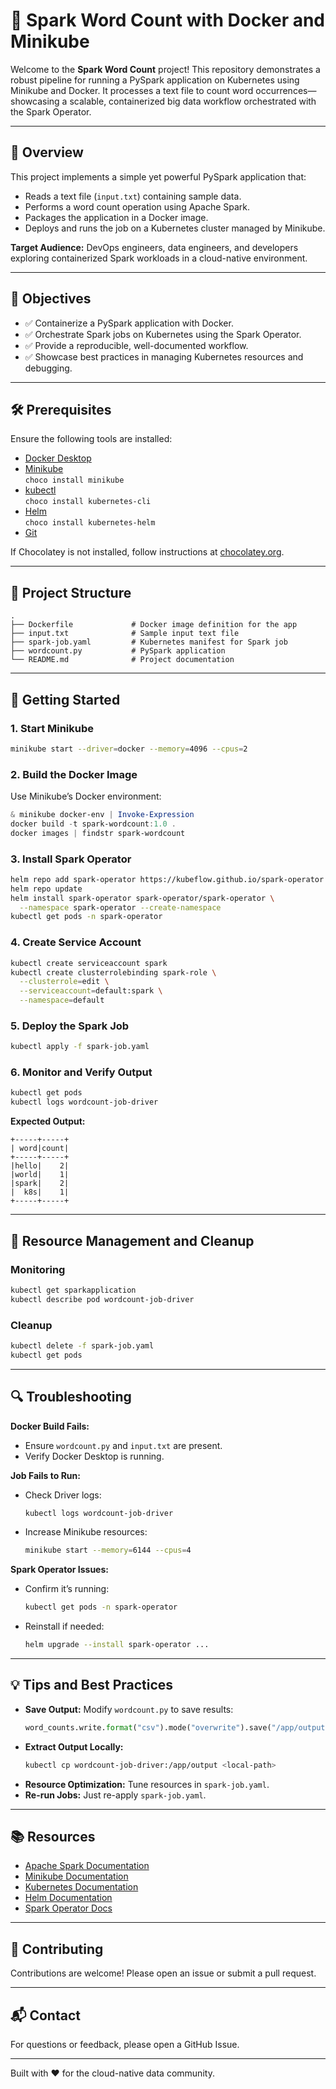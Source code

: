 
# 🚀 Spark Word Count with Docker and Minikube

Welcome to the **Spark Word Count** project! This repository demonstrates a robust pipeline for running a PySpark application on Kubernetes using Minikube and Docker. It processes a text file to count word occurrences—showcasing a scalable, containerized big data workflow orchestrated with the Spark Operator.

---

## 📖 Overview

This project implements a simple yet powerful PySpark application that:

- Reads a text file (`input.txt`) containing sample data.
- Performs a word count operation using Apache Spark.
- Packages the application in a Docker image.
- Deploys and runs the job on a Kubernetes cluster managed by Minikube.

**Target Audience:** DevOps engineers, data engineers, and developers exploring containerized Spark workloads in a cloud-native environment.

---

## 🎯 Objectives

- ✅ Containerize a PySpark application with Docker.
- ✅ Orchestrate Spark jobs on Kubernetes using the Spark Operator.
- ✅ Provide a reproducible, well-documented workflow.
- ✅ Showcase best practices in managing Kubernetes resources and debugging.

---

## 🛠️ Prerequisites

Ensure the following tools are installed:

- [Docker Desktop](https://www.docker.com/)
- [Minikube](https://minikube.sigs.k8s.io/)  
  `choco install minikube`
- [kubectl](https://kubernetes.io/docs/tasks/tools/)  
  `choco install kubernetes-cli`
- [Helm](https://helm.sh/)  
  `choco install kubernetes-helm`
- [Git](https://git-scm.com/)

If Chocolatey is not installed, follow instructions at [chocolatey.org](https://chocolatey.org/install).

---

## 📂 Project Structure

```plaintext
.
├── Dockerfile             # Docker image definition for the app
├── input.txt              # Sample input text file
├── spark-job.yaml         # Kubernetes manifest for Spark job
├── wordcount.py           # PySpark application
└── README.md              # Project documentation
```

---

## 🚀 Getting Started

### 1. Start Minikube

```bash
minikube start --driver=docker --memory=4096 --cpus=2
```

### 2. Build the Docker Image

Use Minikube’s Docker environment:

```powershell
& minikube docker-env | Invoke-Expression
docker build -t spark-wordcount:1.0 .
docker images | findstr spark-wordcount
```

### 3. Install Spark Operator

```bash
helm repo add spark-operator https://kubeflow.github.io/spark-operator
helm repo update
helm install spark-operator spark-operator/spark-operator \
  --namespace spark-operator --create-namespace
kubectl get pods -n spark-operator
```

### 4. Create Service Account

```bash
kubectl create serviceaccount spark
kubectl create clusterrolebinding spark-role \
  --clusterrole=edit \
  --serviceaccount=default:spark \
  --namespace=default
```

### 5. Deploy the Spark Job

```bash
kubectl apply -f spark-job.yaml
```

### 6. Monitor and Verify Output

```bash
kubectl get pods
kubectl logs wordcount-job-driver
```

**Expected Output:**
```
+-----+-----+
| word|count|
+-----+-----+
|hello|    2|
|world|    1|
|spark|    2|
|  k8s|    1|
+-----+-----+
```

---

## 🧹 Resource Management and Cleanup

### Monitoring

```bash
kubectl get sparkapplication
kubectl describe pod wordcount-job-driver
```

### Cleanup

```bash
kubectl delete -f spark-job.yaml
kubectl get pods
```

---

## 🔍 Troubleshooting

**Docker Build Fails:**
- Ensure `wordcount.py` and `input.txt` are present.
- Verify Docker Desktop is running.

**Job Fails to Run:**
- Check Driver logs:
  ```bash
  kubectl logs wordcount-job-driver
  ```
- Increase Minikube resources:
  ```bash
  minikube start --memory=6144 --cpus=4
  ```

**Spark Operator Issues:**
- Confirm it’s running:
  ```bash
  kubectl get pods -n spark-operator
  ```
- Reinstall if needed:
  ```bash
  helm upgrade --install spark-operator ...
  ```

---

## 💡 Tips and Best Practices

- **Save Output:** Modify `wordcount.py` to save results:
  ```python
  word_counts.write.format("csv").mode("overwrite").save("/app/output")
  ```
- **Extract Output Locally:**
  ```bash
  kubectl cp wordcount-job-driver:/app/output <local-path>
  ```
- **Resource Optimization:** Tune resources in `spark-job.yaml`.
- **Re-run Jobs:** Just re-apply `spark-job.yaml`.

---

## 📚 Resources

- [Apache Spark Documentation](https://spark.apache.org/docs/latest/)
- [Minikube Documentation](https://minikube.sigs.k8s.io/)
- [Kubernetes Documentation](https://kubernetes.io/docs/)
- [Helm Documentation](https://helm.sh/)
- [Spark Operator Docs](https://github.com/GoogleCloudPlatform/spark-on-k8s-operator)

---

## 🤝 Contributing

Contributions are welcome! Please open an issue or submit a pull request.

---

## 📬 Contact

For questions or feedback, please open a GitHub Issue.

---

Built with ❤️ for the cloud-native data community.
```

